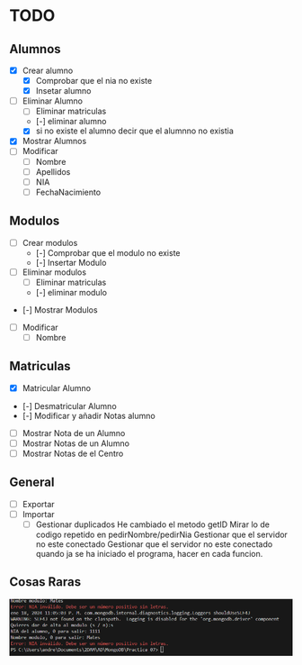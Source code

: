 # TODO
## Alumnos
- [x] Crear alumno
  - [x] Comprobar que el nia no existe
  - [x] Insetar alumno
- [ ] Eliminar Alumno
  - [ ] Eliminar matriculas
  - [-] eliminar alumno
  - [x] si no existe el alumno decir que el alumnno no existia
- [x] Mostrar Alumnos
- [ ] Modificar
  - [ ] Nombre
  - [ ] Apellidos
  - [ ] NIA
  - [ ] FechaNacimiento
## Modulos
- [ ] Crear modulos
  - [-] Comprobar que el modulo no existe
  - [-] Insertar Modulo
- [ ] Eliminar modulos
  - [ ] Eliminar matriculas
  - [-] eliminar modulo
- [-] Mostrar Modulos
- [ ] Modificar
  - [ ] Nombre
## Matriculas
- [x] Matricular Alumno
- [-] Desmatricular Alumno
- [-] Modificar y añadir Notas alumno
- [ ] Mostrar Nota de un Alumno
- [ ] Mostrar Notas de un Alumno
- [ ] Mostrar Notas de el Centro
## General
- [ ] Exportar
- [ ] Importar
  - [ ] Gestionar duplicados
He cambiado el metodo getID
Mirar lo de codigo repetido en pedirNombre/pedirNia
Gestionar que el servidor no este conectado
Gestionar que el servidor no este conectado quando ja se ha iniciado el programa, hacer en cada funcion.
## Cosas Raras
![Alt text](image.png)